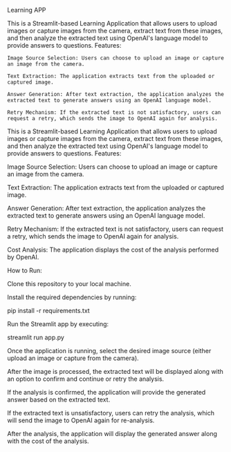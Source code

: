 Learning APP

This is a Streamlit-based Learning Application that allows users to upload images or capture images from the camera, extract text from these images, and then analyze the extracted text using OpenAI's language model to provide answers to questions.
Features:

    Image Source Selection: Users can choose to upload an image or capture an image from the camera.

    Text Extraction: The application extracts text from the uploaded or captured image.

    Answer Generation: After text extraction, the application analyzes the extracted text to generate answers using an OpenAI language model.

    Retry Mechanism: If the extracted text is not satisfactory, users can request a retry, which sends the image to OpenAI again for analysis.


This is a Streamlit-based Learning Application that allows users to upload images or capture images from the camera, extract text from these images, and then analyze the extracted text using OpenAI's language model to provide answers to questions.
Features:

Image Source Selection: Users can choose to upload an image or capture an image from the camera.

Text Extraction: The application extracts text from the uploaded or captured image.

Answer Generation: After text extraction, the application analyzes the extracted text to generate answers using an OpenAI language model.

Retry Mechanism: If the extracted text is not satisfactory, users can request a retry, which sends the image to OpenAI again for analysis.

Cost Analysis: The application displays the cost of the analysis performed by OpenAI.


How to Run:

Clone this repository to your local machine.

Install the required dependencies by running:

pip install -r requirements.txt

Run the Streamlit app by executing:

streamlit run app.py

Once the application is running, select the desired image source (either upload an image or capture from the camera).

After the image is processed, the extracted text will be displayed along with an option to confirm and continue or retry the analysis.

If the analysis is confirmed, the application will provide the generated answer based on the extracted text.

If the extracted text is unsatisfactory, users can retry the analysis, which will send the image to OpenAI again for re-analysis.

After the analysis, the application will display the generated answer along with the cost of the analysis.


